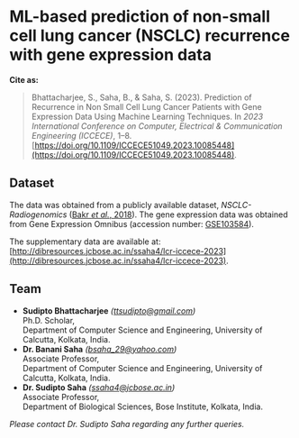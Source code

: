 # ML-based prediction of non-small cell lung cancer (NSCLC) recurrence with gene expression data

 **Cite as:**

>Bhattacharjee, S., Saha, B., & Saha, S. (2023). Prediction of Recurrence in
Non Small Cell Lung Cancer Patients with Gene Expression Data Using Machine
Learning Techniques. In *2023 International Conference on Computer, Electrical
& Communication Engineering (ICCECE)*, 1–8.
[https://doi.org/10.1109/ICCECE51049.2023.10085448](https://doi.org/10.1109/ICCECE51049.2023.10085448).

## Dataset

The data was obtained from a publicly available dataset, *NSCLC-Radiogenomics*
([Bakr *et al.*, 2018](https://doi.org/10.1038/sdata.2018.202)). The gene
expression data was obtained from Gene Expression Omnibus (accession number:
[GSE103584](https://www.ncbi.nlm.nih.gov/geo/query/acc.cgi?acc=GSE103584)).

The supplementary data are available at:
[http://dibresources.jcbose.ac.in/ssaha4/lcr-iccece-2023](http://dibresources.jcbose.ac.in/ssaha4/lcr-iccece-2023).

## Team
* **Sudipto Bhattacharjee** *([ttsudipto@gmail.com](mailto:ttsudipto@gmail.com))*<br/>
  Ph.D. Scholar,<br/>
  Department of Computer Science and Engineering, University of Calcutta, Kolkata, India.<br/>
* **Dr. Banani Saha** *([bsaha_29@yahoo.com](mailto:bsaha_29@yahoo.com))*<br/>
  Associate Professor,<br/>
  Department of Computer Science and Engineering, University of Calcutta, Kolkata, India.
* **Dr. Sudipto Saha** *([ssaha4@jcbose.ac.in](mailto:ssaha4@jcbose.ac.in))*<br/>
  Associate Professor,<br/>
  Department of Biological Sciences, Bose Institute, Kolkata, India.

*Please contact Dr. Sudipto Saha regarding any further queries.*
